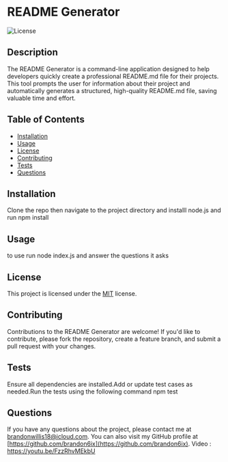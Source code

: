 # README Generator

![License](https://img.shields.io/badge/license-MIT-blue.svg)

## Description
The README Generator is a command-line application designed to help developers quickly create a professional README.md file for their projects. This tool prompts the user for information about their project and automatically generates a structured, high-quality README.md file, saving valuable time and effort.

## Table of Contents
- [Installation](#installation)
- [Usage](#usage)
- [License](#license)
- [Contributing](#contributing)
- [Tests](#tests)
- [Questions](#questions)

## Installation
Clone the repo then navigate to the project directory and installl node.js and run npm install

## Usage
to use run node index.js and answer the questions it asks

## License

This project is licensed under the [MIT](https://opensource.org/licenses/MIT) license.

## Contributing
Contributions to the README Generator are welcome! If you'd like to contribute, please fork the repository, create a feature branch, and submit a pull request with your changes.

## Tests
Ensure all dependencies are installed.Add or update test cases as needed.Run the tests using the following command npm test

## Questions
If you have any questions about the project, please contact me at [brandonwillis18@icloud.com](mailto:brandonwillis18@icloud.com). You can also visit my GitHub profile at [https://github.com/brandon6ix](https://github.com/brandon6ix).
Video : https://youtu.be/FzzRhvMEkbU 
